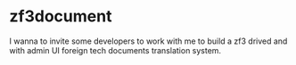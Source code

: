 # zf3document
I wanna to invite some developers to work with me to build a zf3 drived and with admin UI foreign tech documents translation system.
